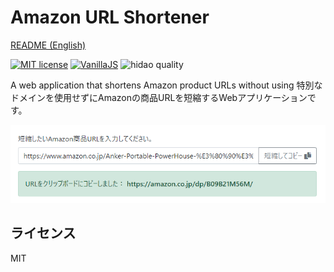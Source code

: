# Amazon URL Shortener

[README (English)](README.md)

[![MIT license](https://img.shields.io/badge/license-MIT-blue.svg?style=flat)](LICENSE.md)
[![VanillaJS](https://img.shields.io/badge/Framework-VanillaJS-blue.svg)](https://nodejs.org/ja/)
![hidao quality](https://img.shields.io/badge/hidao-quality-orange.svg)

A web application that shortens Amazon product URLs without using 特別なドメインを使用せずにAmazonの商品URLを短縮するWebアプリケーションです。

![](img/ss01_ja.png)

## ライセンス

MIT